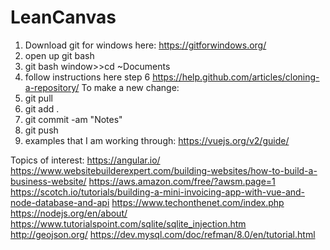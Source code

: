 # LeanCanvas
1. Download git for windows here: https://gitforwindows.org/
2. open up git bash
3. git bash window>>cd ~Documents
4. follow instructions here step 6 https://help.github.com/articles/cloning-a-repository/
To make a new change:
5. git pull
6. git add .
7. git commit -am "Notes"
9. git push
10. examples that I am working through: https://vuejs.org/v2/guide/


Topics of interest:
https://angular.io/
https://www.websitebuilderexpert.com/building-websites/how-to-build-a-business-website/
https://aws.amazon.com/free/?awsm.page=1
https://scotch.io/tutorials/building-a-mini-invoicing-app-with-vue-and-node-database-and-api
https://www.techonthenet.com/index.php
https://nodejs.org/en/about/
https://www.tutorialspoint.com/sqlite/sqlite_injection.htm
http://geojson.org/
https://dev.mysql.com/doc/refman/8.0/en/tutorial.html